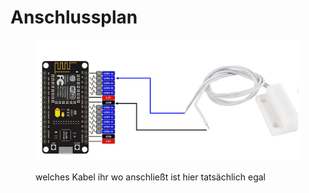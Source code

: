# Anschlussplan

<figure><img src="../../../.gitbook/assets/image (1).png" alt=""><figcaption><p>welches Kabel ihr wo anschließt ist hier tatsächlich egal</p></figcaption></figure>
